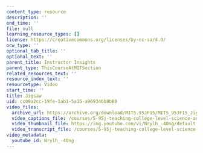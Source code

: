 ```yaml
---
content_type: resource
description: ''
end_time: ''
file: null
learning_resource_types: []
license: https://creativecommons.org/licenses/by-nc-sa/4.0/
ocw_type: ''
optional_tab_title: ''
optional_text: ''
parent_title: Instructor Insights
parent_type: ThisCourseAtMITSection
related_resources_text: ''
resource_index_text: ''
resourcetype: Video
start_time: ''
title: Jigsaw
uid: cc09a2cc-19fe-1ab1-5a15-a969346b8b80
video_files:
  archive_url: https://archive.org/download/MIT5.95JF15/MIT5_95JF15_Jigsaw_300k.mp4
  video_captions_file: /courses/5-95j-teaching-college-level-science-and-engineering-fall-2015/f933328245be5b1bbf4c71fbd44dd29b_Nrylh_-40ng.vtt
  video_thumbnail_file: https://img.youtube.com/vi/Nrylh_-40ng/default.jpg
  video_transcript_file: /courses/5-95j-teaching-college-level-science-and-engineering-fall-2015/bb450b2ae6dd09f8d1bea189a3a4b85b_Nrylh_-40ng.pdf
video_metadata:
  youtube_id: Nrylh_-40ng
---
```

